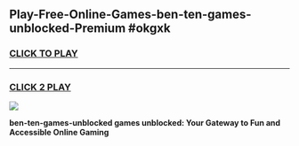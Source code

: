 
## Play-Free-Online-Games-ben-ten-games-unblocked-Premium #okgxk
<h3>
<a href="https://premium.freeplayer.one?title=ben-ten-games-unblocked&ref=8M">CLICK TO PLAY</a></h3>
<hr>

<h3>
<a href="https://premium.freeplayer.one?title=ben-ten-games-unblocked&ref=8M">CLICK 2 PLAY</a>
  
</h3>

<a href="https://premium.freeplayer.one?title=ben-ten-games-unblocked&ref=8M"><img src="https://clearcache.store/games.png"></a>


**ben-ten-games-unblocked games unblocked: Your Gateway to Fun and Accessible Online Gaming**
